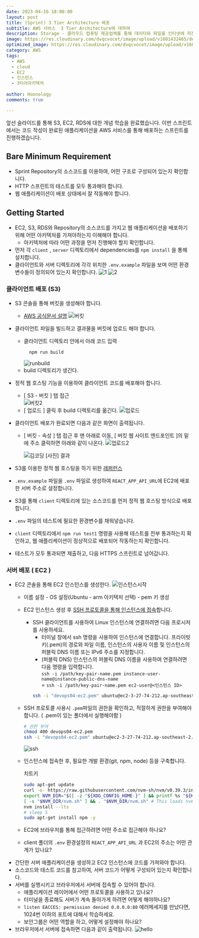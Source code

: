 ```yaml
---
date: 2023-04-16 18:00:00
layout: post
title: (Sprint) 3 Tier Architecture 배포
subtitle: AWS 서비스  3 Tier Architecture에 대하여
description: Storage - 클라우드 컴퓨팅 제공업체를 통해 데이터와 파일을 인터넷에 저장할 수 있는 클라우드 컴퓨팅 모델
image: https://res.cloudinary.com/dvqcvocet/image/upload/v1681432465/dev-jeans_%E1%84%87%E1%85%A9%E1%86%A8%E1%84%89%E1%85%A1%E1%84%87%E1%85%A9%E1%86%AB_y5n0eh.png
optimized_image: https://res.cloudinary.com/dvqcvocet/image/upload/v1681432465/dev-jeans_%E1%84%87%E1%85%A9%E1%86%A8%E1%84%89%E1%85%A1%E1%84%87%E1%85%A9%E1%86%AB_y5n0eh.png 
category: AWS
tags:
  - AWS
  - cloud
  - EC2
  - 인스턴스
  - 3티어아키텍처
  
author: Hoonology
comments: true

---
```


앞선 슬라이드를 통해 S3, EC2, RDS에 대한 개념 학습을 완료했습니다. 이번 스프린트에서는 코드 작성이 완료된 애플리케이션을 AWS 서비스를 통해 배포하는 스프린트를 진행하겠습니다.

## Bare Minimum Requirement
- Sprint Repository의 소스코드를 이용하여, 어떤 구조로 구성되어 있는지 확인합니다.
- HTTP 스프린트의 테스트를 모두 통과해야 합니다.
- 웹 애플리케이션이 배포 상태에서 잘 작동해야 합니다.

## Getting Started
- EC2, S3, RDS와 Repository의 소스코드를 가지고 웹 애플리케이션을 배포하기 위해 어떤 아키텍처를 가져야하는지 이해해야 합니다.
  - 아키텍처에 따라 어떤 과정을 먼저 진행해야 할지 확인합니다.
- 먼저 각 ```client``` , ```server``` 디렉토리에서 dependencies를 ```npm install``` 을 통해 설치합니다.
- 클라이언트와 서버 디렉토리에 각각 위치한 ```.env.example``` 파일을 보며 어떤 환경변수들이 정의되어 있는지 확인합니다.
![1](/assets/img/AWS/1.png)
![2](/assets/img/AWS/2.png)


### 클라이언트 배포 (S3)
- S3 콘솔을 통해 버킷을 생성해야 합니다.
  - [AWS 공식문서 설명](https://docs.aws.amazon.com/ko_kr/AmazonS3/latest/userguide/HostingWebsiteOnS3Setup.html#step1-create-bucket-config-as-website)
  ![버킷](/assets/img/AWS/%EB%B2%84%ED%82%B7%EB%A7%8C%EB%93%A4%EA%B8%B0.png)

- 클라이언트 파일을 빌드하고 결과물을 버킷에 업로드 해야 합니다.
  - 클라이언트 디렉토리 안에서 아래 코드 입력 
    ```bash
      npm run build
      ```
    ![runbuild](/assets/img/AWS/run%20build.png)
  - build 디렉토리가 생긴다.

- 정적 웹 호스팅 기능을 이용하여 클라이언트 코드를 배포해야 합니다.
  - [ S3 - 버킷 ] 탭 접근  
  ![버킷2](/assets/img/AWS/%EB%B2%84%ED%82%B72.png)
  - [ 업로드 ] 클릭 후 build 디렉토리를 옮긴다.
    ![업로드](/assets/img/AWS/%EC%97%85%EB%A1%9C%EB%93%9C.png)
- 클라이언트 배포가 완료되면 다음과 같은 화면이 출력됩니다.
  - [ 버킷 - 속성 ] 탭 접근 후 맨 아래로 이동, [ 버킷 웹 사이트 엔드포인트 ]의 밑에 주소 클릭하면 아래와 같이 나온다.
    ![업로드2](/assets/img/AWS/%EC%A0%95%EC%A0%81%EC%9B%B9%EC%82%AC%EC%9D%B4%ED%8A%B8%ED%98%B8%EC%8A%A4%ED%8C%85.png)

    ![김코딩](/assets/img/AWS/%EA%B9%80%EC%BD%94%EB%94%A9.png)
    [사진] 결과
- S3를 이용한 정적 웹 호스팅을 하기 위한 [레퍼런스](https://docs.aws.amazon.com/ko_kr/AmazonS3/latest/userguide/HostingWebsiteOnS3Setup.html)

- ```.env.example``` 파일을 ```.env``` 파일로 생성하여 ```REACT_APP_API_URL```에 EC2에 배포한 서버 주소로 설정합니다.
- S3를 통해 ```client``` 디렉토리에 있는 소스코드를 먼저 정적 웹 호스팅 방식으로 배포합니다.
- ```.env``` 파일의 테스트에 필요한 환경변수를 채워넣습니다.
- ```client``` 디렉토리에서 ```npm run test1``` 명령을 사용해 테스트를 전부 통과하는지 확인하고, 웹 애플리케이션이 정상적으로 배포되어 작동하는지 확인합니다.
- 테스트가 모두 통과되면 제출하고, 다음 HTTPS 스프린트로 넘어갑니다.

### 서버 배포 ( EC2 )
- EC2 콘솔을 통해 EC2 인스턴스를 생성한다.
  ![인스턴스시작](/assets/img/AWS/%EC%9D%B8%EC%8A%A4%ED%84%B4%EC%8A%A4%EC%8B%9C%EC%9E%91.png)
    - 이름 설정 - OS 설정(Ubuntu - arm 아키텍처 선택) - pem 키 생성
  - EC2 인스턴스 생성 후 [SSH 프로토콜을 통해 인스턴스에 접속](https://docs.aws.amazon.com/ko_kr/AWSEC2/latest/UserGuide/AccessingInstancesLinux.html#AccessingInstancesLinuxSSHClient)합니다.
    - SSH 클라이언트를 사용하여 Linux 인스턴스에 연결하려면 다음 프로시저를 사용하세요. 
      - 터미널 창에서 ssh 명령을 사용하여 인스턴스에 연결합니다. 프라이빗 키(.pem)의 경로와 파일 이름, 인스턴스의 사용자 이름 및 인스턴스의 퍼블릭 DNS 이름 또는 IPv6 주소를 지정합니다. 
      - (퍼블릭 DNS) 인스턴스의 퍼블릭 DNS 이름을 사용하여 연결하려면 다음 명령을 입력합니다.  
      ```ssh -i /path/key-pair-name.pem instance-user-name@instance-public-dns-name```  
      =  ```ssh -i /path/key-pair-name.pem ec2-user@<인스턴스 ID>```
      ```bash
      ssh -i "devops04-ec2.pem" ubuntu@ec2-3-27-74-212.ap-southeast-2.compute.amazonaws.com
      ```


  - SSH 프로토콜 사용시 ```.pem```파일의 권한을 확인하고, 적절하게 권한을 부여해야 합니다. ( .pem이 있는 폴더에서 실행해야함 )
    ```bash
    # 권한 부여
    chmod 400 devops04-ec2.pem
    ssh -i "devops04-ec2.pem" ubuntu@ec2-3-27-74-212.ap-southeast-2.compute.amazonaws.com
    ```

    ![ssh](/assets/img/AWS/ssh2.png)

  - 인스턴스에 접속한 후, 필요한 개발 환경(git, npm, node) 등을 구축합니다.  
  
    치트키
      ```bash
      sudo apt-get update
      curl -o- https://raw.githubusercontent.com/nvm-sh/nvm/v0.39.3/install.sh | bash
      export NVM_DIR="$([ -z "${XDG_CONFIG_HOME-}" ] && printf %s "${HOME}/.nvm" || printf %s "${XDG_CONFIG_HOME}/nvm")"
      [ -s "$NVM_DIR/nvm.sh" ] && . "$NVM_DIR/nvm.sh" # This loads nvm
      nvm install --lts
      # sleep 5
      sudo apt-get install npm -y
      ```




  - EC2에 브라우저를 통해 접근하려면 어떤 주소로 접근해야 하나요?
  - client 폴더의 ```.env``` 환경설정의 ```REACT_APP_API_URL``` 과 EC2의 주소는 어떤 관계가 있나요?
- 간단한 서버 애플리케이션을 생성하고 EC2 인스턴스에 코드를 가져와야 합니다.
- 소스코드와 테스트 코드를 참고하여, 서버 코드가 어떻게 구성되어 있는지 확인합니다.
- 서버를 실행시키고 브라우저에서 서버에 접속할 수 있어야 합니다.
  - 애플리케이션 레이어에서 어떤 프로토콜을 사용하고 있나요?
  - 터미널을 종료해도 서버가 계속 돌아가게 하려면 어떻게 해야하나요?
  - ```listen EACCES: permission denied 0.0.0.0:80``` 에러메세지를 만났다면, 1024번 이하의 포트에 대해서 학습하세요.
  - 보안그룹은 어떤 역할을 하고, 어떻게 설정해야 하나요?
- 브라우저에서 서버에 접속하면 다음과 같이 출력됩니다.
  ![hello](/assets/img/AWS/helloworld.png)